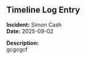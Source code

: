 ## Timeline Log Entry

**Incident:** Simon Cash  
**Date:** 2025-09-02  

**Description:**  
gcgcgcf
